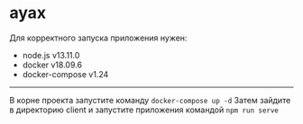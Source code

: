 # ayax
Для корректного запуска приложения нужен:
* node.js v13.11.0
* docker v18.09.6
* docker-compose v1.24
---
В корне проекта запустите команду `docker-compose up -d`
Затем зайдите в директорию client и запустите приложения командой `npm run serve`
